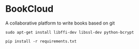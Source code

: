 # BookCloud

A collaborative platform to write books based on git

    sudo apt-get install libffi-dev libssl-dev python-bcrypt

    pip install -r requirements.txt




